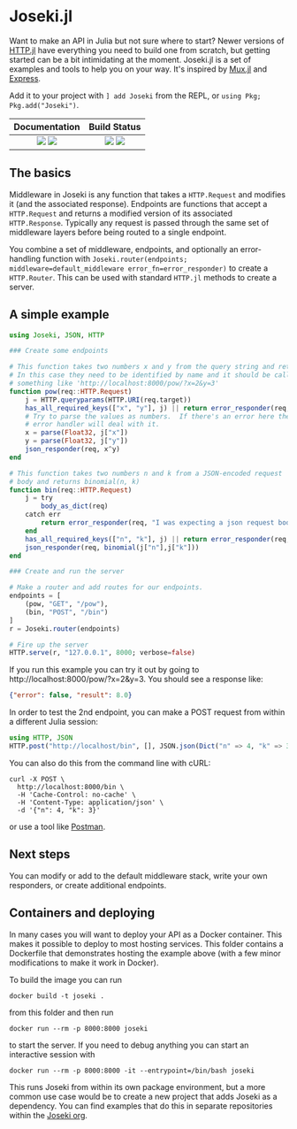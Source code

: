# Joseki.jl

Want to make an API in Julia but not sure where to start?  Newer versions of 
[HTTP.jl](https://github.com/JuliaWeb/HTTP.jl) have everything you need to build one from scratch,
but getting started can be a bit intimidating at the moment.  Joseki.jl is a set of examples and
tools to help you on your way.  It's inspired by [Mux.jl](https://github.com/JuliaWeb/Mux.jl) and
[Express](https://expressjs.com/).  

Add it to your project with `] add Joseki` from the REPL, or `using Pkg; Pkg.add("Joseki")`.

|            **Documentation**            |                       **Build Status**                        |
| :-------------------------------------: | :-----------------------------------------------------------: |
| [![][docs-stable-img]][docs-stable-url] [![][docs-latest-img]][docs-latest-url] | [![][travis-img]][travis-url] [![][codecov-img]][codecov-url] |

## The basics

Middleware in Joseki is any function that takes a `HTTP.Request` and modifies it (and the associated
response).  Endpoints are functions that accept a `HTTP.Request` and returns a modified version of
its associated `HTTP.Response`.  Typically any request is passed through the same set of middleware
layers before being routed to a single endpoint.  

You combine a set of middleware, endpoints, and optionally an error-handling function with
`Joseki.router(endpoints; middleware=default_middleware error_fn=error_responder)` to create a
`HTTP.Router`.  This can be used with standard `HTTP.jl` methods to create a server.

## A simple example

```julia
using Joseki, JSON, HTTP

### Create some endpoints

# This function takes two numbers x and y from the query string and returns x^y
# In this case they need to be identified by name and it should be called with
# something like 'http://localhost:8000/pow/?x=2&y=3'
function pow(req::HTTP.Request)
    j = HTTP.queryparams(HTTP.URI(req.target))
    has_all_required_keys(["x", "y"], j) || return error_responder(req, "You need to specify values for x and y!")
    # Try to parse the values as numbers.  If there's an error here the generic
    # error handler will deal with it.
    x = parse(Float32, j["x"])
    y = parse(Float32, j["y"])
    json_responder(req, x^y)
end

# This function takes two numbers n and k from a JSON-encoded request
# body and returns binomial(n, k)
function bin(req::HTTP.Request)
    j = try
        body_as_dict(req)
    catch err
        return error_responder(req, "I was expecting a json request body!")
    end
    has_all_required_keys(["n", "k"], j) || return error_responder(req, "You need to specify values for n and k!")
    json_responder(req, binomial(j["n"],j["k"]))
end

### Create and run the server

# Make a router and add routes for our endpoints.
endpoints = [
    (pow, "GET", "/pow"),
    (bin, "POST", "/bin")
]
r = Joseki.router(endpoints)

# Fire up the server
HTTP.serve(r, "127.0.0.1", 8000; verbose=false)
```

If you run this example you can try it out by going to http://localhost:8000/pow/?x=2&y=3.  You
should see a response like:

```json
{"error": false, "result": 8.0}
```

In order to test the 2nd endpoint, you can make a POST request from within a different Julia
session:

```julia
using HTTP, JSON
HTTP.post("http://localhost/bin", [], JSON.json(Dict("n" => 4, "k" => 3)))
```

You can also do this from the command line with cURL:

```shell
curl -X POST \
  http://localhost:8000/bin \
  -H 'Cache-Control: no-cache' \
  -H 'Content-Type: application/json' \
  -d '{"n": 4, "k": 3}'
```

or use a tool like [Postman](https://www.getpostman.com/).

## Next steps

You can modify or add to the default middleware stack, write your own responders, or create
additional endpoints.  

## Containers and deploying

In many cases you will want to deploy your API as a Docker container.  This makes it possible to
deploy to most hosting services.  This folder contains a Dockerfile that demonstrates hosting the
example above (with a few minor modifications to make it work in Docker).  

To build the image you can run

```shell
docker build -t joseki .
```

from this folder and then run

```shell
docker run --rm -p 8000:8000 joseki
```

to start the server.  If you need to debug anything you can start an interactive session with

```shell
docker run --rm -p 8000:8000 -it --entrypoint=/bin/bash joseki
```

This runs Joseki from within its own package environment, but a more common use case would be to
create a new project that adds Joseki as a dependency.  You can find examples that do this in separate repositories within the [Joseki org](https://github.com/Joseki-jl).  


[docs-stable-img]: https://img.shields.io/badge/docs-stable-green.svg
[docs-stable-url]: https://amellnik.github.io/Joseki.jl/stable/

[docs-latest-img]: https://img.shields.io/badge/docs-latest-blue.svg
[docs-latest-url]: https://amellnik.github.io/Joseki.jl/latest/

[travis-img]: https://travis-ci.com/amellnik/Joseki.jl.svg?branch=master
[travis-url]: https://travis-ci.com/amellnik/Joseki.jl

[codecov-img]: https://codecov.io/gh/amellnik/Joseki.jl/branch/master/graph/badge.svg
[codecov-url]: https://codecov.io/gh/amellnik/Joseki.jl